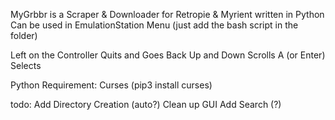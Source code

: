 MyGrbbr is a Scraper & Downloader for Retropie & Myrient written in Python
Can be used in EmulationStation Menu (just add the bash script in the folder)

Left on the Controller Quits and Goes Back
Up and Down Scrolls
A (or Enter) Selects

Python Requirement: Curses (pip3 install curses)

todo:
Add Directory Creation (auto?)
Clean up GUI
Add Search (?)
